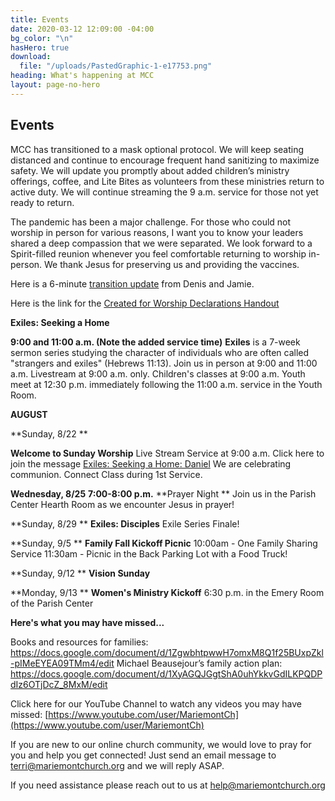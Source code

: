```yaml
---
title: Events
date: 2020-03-12 12:09:00 -04:00
bg_color: "\n"
hasHero: true
download:
  file: "/uploads/PastedGraphic-1-e17753.png"
heading: What's happening at MCC
layout: page-no-hero
---
```


## Events

MCC has transitioned to a mask optional protocol. We will keep seating distanced and continue to encourage frequent hand sanitizing to maximize safety. We will update you promptly about added children’s ministry offerings, coffee, and Lite Bites as volunteers from these ministries return to active duty. We will continue streaming the 9 a.m. service for those not yet ready to return.

The pandemic has been a major challenge. For those who could not worship in person for various reasons, I want you to know your leaders shared a deep compassion that we were separated. We look forward to a Spirit-filled reunion whenever you feel comfortable returning to worship in-person. We thank Jesus for preserving us and providing the vaccines.

Here is a 6-minute [transition update](https://youtu.be/gadUQC0MWII) from Denis and Jamie.

Here is the link for the [Created for Worship Declarations Handout](https://drive.google.com/file/d/1bCTQeDUK1bBI30rwqdyiVlecur89yNSl/view?usp=sharing)

**Exiles: Seeking a Home** 

**9:00 and 11:00 a.m. (Note the added service time)** 
**Exiles** is a 7-week sermon series studying the character of individuals who are often called "strangers and exiles" (Hebrews 11:13). Join us in person at 9:00 and 11:00 a.m. Livestream at 9:00 a.m. only. Children's classes at 9:00 a.m. Youth meet at 12:30 p.m. immediately following the 11:00 a.m. service in the Youth Room.

**AUGUST**

**Sunday, 8/22 **

**Welcome to Sunday Worship** Live Stream Service at 9:00 a.m. Click here to join the message [Exiles: Seeking a Home: Daniel](https://youtu.be/x6hxhZYzkjU)
We are celebrating communion. Connect Class during 1st Service.

**Wednesday, 8/25** 
**7:00-8:00 p.m.** **Prayer Night **
Join us in the Parish Center Hearth Room as we encounter Jesus in prayer!

**Sunday, 8/29 **
**Exiles: Disciples**
Exile Series Finale!

**Sunday, 9/5 **
**Family Fall Kickoff Picnic**
10:00am - One Family Sharing Service
11:30am - Picnic in the Back Parking Lot with a Food Truck!

**Sunday, 9/12 ** 
**Vision Sunday**

**Monday, 9/13 **
**Women's Ministry Kickoff** 6:30 p.m. in the Emery Room of the Parish Center

**Here's what you may have missed...**

Books and resources for families: https://docs.google.com/document/d/1ZgwbhtpwwH7omxM8Q1f25BUxpZkl-pIMeEYEA09TMm4/edit                                                                                                                                                                      Michael Beausejour’s family action plan: https://docs.google.com/document/d/1XyAGQJGgtShA0uhYkkvGdILKPQDPdIz6OTjDcZ_8MxM/edit

Click here for our YouTube Channel to watch any videos you may have missed:
[https://www.youtube.com/user/MariemontCh](https://www.youtube.com/user/MariemontCh)

If you are new to our online church community, we would love to pray for you and help you get connected! Just send an email message to [terri@mariemontchurch.org](http://terri@mariemontchurch.org) and we will reply ASAP.

If you need assistance please reach out to us at [help@mariemontchurch.org](http://help@mariemontchurch.org)

